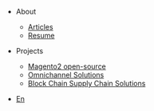 
* About
    * [Articles](/)
    * [Resume](/)
* Projects
  * [Magento2 open-source](/)
  * [Omnichannel Solutions](/)
  * [Block Chain Supply Chain Solutions](/)
  
* [En](/)